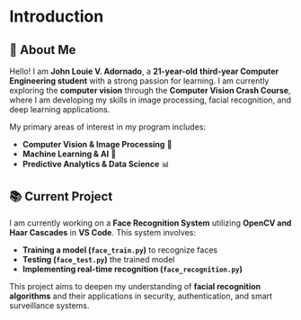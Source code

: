 # Introduction  

## 👋 About Me  
Hello! I am **John Louie V. Adornado**, a **21-year-old** **third-year Computer Engineering student** with a strong passion for learning. I am currently exploring the **computer vision** through the **Computer Vision Crash Course**, where I am developing my skills in image processing, facial recognition, and deep learning applications.  
 
My primary areas of interest in my program includes:  
- **Computer Vision & Image Processing** 📸  
- **Machine Learning & AI** 🤖  
- **Predictive Analytics & Data Science** 📊  

## 📚 Current Project  
I am currently working on a **Face Recognition System** utilizing **OpenCV and Haar Cascades** in **VS Code**. This system involves:  
- **Training a model (`face_train.py`)** to recognize faces  
- **Testing (`face_test.py`)** the trained model  
- **Implementing real-time recognition (`face_recognition.py`)**  

This project aims to deepen my understanding of **facial recognition algorithms** and their applications in security, authentication, and smart surveillance systems.  

